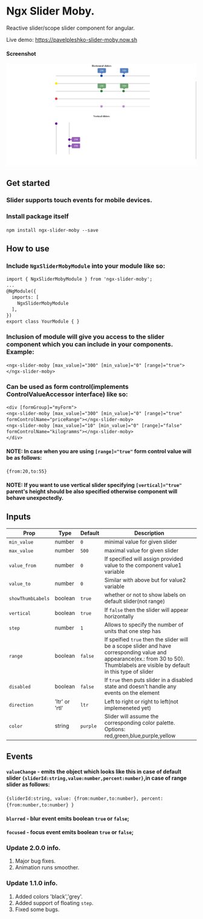 # Ngx Slider Moby.
Reactive slider/scope slider component for angular.

Live demo: https://pavelpleshko-slider-moby.now.sh

#### Screenshot
![main_screen](screen.png)

## Get started

### Slider supports touch events for mobile devices.

### Install package itself
`npm install ngx-slider-moby --save`

## How to use

### Include `NgxSliderMobyModule` into your module like so:
```
import { NgxSliderMobyModule } from 'ngx-slider-moby';
...
@NgModule({
  imports: [
    NgxSliderMobyModule
  ],
})
export class YourModule { }
```

### Inclusion of module will give you access to the slider component which you can include in your components. Example:
```
<ngx-slider-moby [max_value]="300" [min_value]="0" [range]="true"></ngx-slider-moby>
```

### Can be used as form control(implements ControlValueAccessor interface) like so:
```
<div [formGroup]="myForm">
<ngx-slider-moby [max_value]="300" [min_value]="0" [range]="true" formControlName="priceRange"></ngx-slider-moby>
<ngx-slider-moby [max_value]="10" [min_value]="0" [range]="false" formControlName="kilogramms"></ngx-slider-moby>
</div>
``` 

#### NOTE: In case when you are using `[range]="true"` form control value will be as follows:
`{from:20,to:55}`

#### NOTE: If you want to use vertical slider specifying `[vertical]="true"` parent's height should be also specified otherwise component will behave unexpectedly.

## Inputs


| Prop | Type | Default | Description |
| --- | --- | --- | --- |
| `min_value` | number | `0` | minimal value for given slider |
| `max_value` | number | `500` | maximal value for given slider |
| `value_from` | number | `0` | If specified will assign provided value to the component value1 variable|
| `value_to` | number | `0` | Similar with above but for value2 variable |
| `showThumbLabels` | boolean | `true` | whether or not to show labels on default slider(not range) |
| `vertical` | boolean | `true` | If `false` then the slider will appear horizontally |
| `step` | number | `1` | Allows to specify the number of units that one step has |
| `range` | boolean | `false` | If speified `true` then the slider will be a scope slider and have corresponding value and appearance(ex.: from 30 to 50). Thumblabels are visible by default in this type of slider |
| `disabled` | boolean | `false` |  If `true` then puts slider in a disabled state and doesn't handle any events on the element |
| `direction` | 'ltr' or 'rtl' | `ltr` | Left to right or right to left(not implemeneted yet) |
|`color` | string | `purple` | Slider will assume the corresponding color palette. Options: red,green,blue,purple,yellow | 
## Events 
#### `valueChange` - emits the object which looks like this in case of default slider `{sliderId:string,value:number,percent:number}`,in case of range slider as follows:
`{sliderId:string,
	value:
	{from:number,to:number},
	percent:
	{from:number,to:number}
}`

#### `blurred` - blur event emits boolean `true` or `false`;

#### `focused` - focus event emits boolean `true` or `false`;

### Update 2.0.0 info.
1. Major bug fixes.
2. Animation runs smoother.

### Update 1.1.0 info.
1. Added colors 'black','grey'.
2. Added support of floating `step`.
3. Fixed some bugs.

